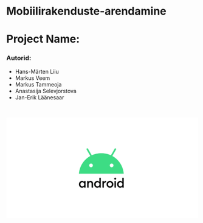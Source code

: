 # Mobiilirakenduste-arendamine

# Project Name: 
### Autorid:
<ul>
  <li>Hans-Märten Liiu</li>
  <li>Markus Veem</li>
  <li>Markus Tammeoja</li>
  <li>Anastasija Selevjorstova</li>
  <li>Jan-Erik Läänesaar</li>
</ul>
</br>


![Source code](android.png)
